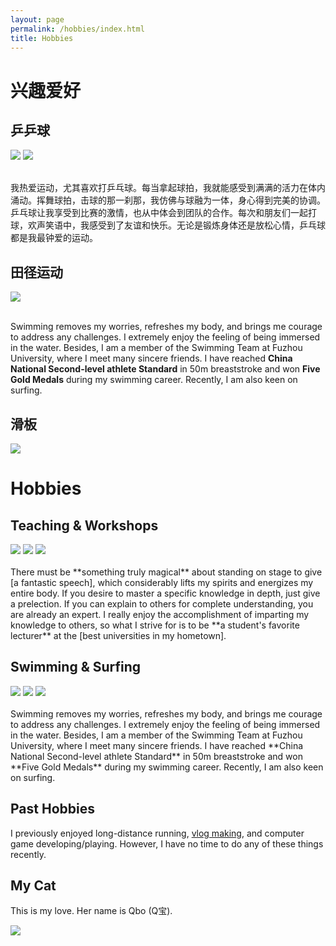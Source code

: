 ```yaml
---
layout: page
permalink: /hobbies/index.html
title: Hobbies
---
```


# 兴趣爱好

## 乒乒球

<div class="third">
<img src="/images/table_tennis1.jpg">
<img src="/images/table_tennis2.jpg">
</div>

<br>我热爱运动，尤其喜欢打乒乓球。每当拿起球拍，我就能感受到满满的活力在体内涌动。挥舞球拍，击球的那一刹那，我仿佛与球融为一体，身心得到完美的协调。乒乓球让我享受到比赛的激情，也从中体会到团队的合作。每次和朋友们一起打球，欢声笑语中，我感受到了友谊和快乐。无论是锻炼身体还是放松心情，乒乓球都是我最钟爱的运动。

[乒乒球比赛视频]: https://www.bilibili.com/video/BV1Xs4y1M7Fu?p=3&amp;vd_source=bd3fe4791174b1cf1b4560c01950f60a

## 田径运动

<div class="third">
<img src="/images/swimming2.JPG">
</div>

<br>Swimming removes my worries, refreshes my body, and brings me courage to address any challenges. I extremely enjoy the feeling of being immersed in the water. Besides, I am a member of the Swimming Team at Fuzhou University, where I meet many sincere friends. I have reached **China National Second-level athlete Standard** in 50m breaststroke and won **Five Gold Medals** during my swimming career. Recently, I am also keen on surfing.

## 滑板





<div>
<img src="/images/cat.JPG">
</div>





# Hobbies

## Teaching & Workshops

<div class="third">
<img src="/images/prelection1.JPG">
<img src="/images/speech1.JPG">
<img src="/images/speech3.JPG">
</div>
<br>There must be **something truly magical** about standing on stage to give [a fantastic speech], which considerably lifts my spirits and energizes my entire body. If you desire to master a specific knowledge in depth, just give a prelection. If you can explain to others for complete understanding, you are already an expert. I really enjoy the accomplishment of imparting my knowledge to others, so what I strive for is to be **a student's favorite lecturer** at the [best universities in my hometown].

[a fantastic speech]:https://youtu.be/Dzx84KpGNoE
[best universities in my hometown]:https://www.fzu.edu.cn/



## Swimming & Surfing

<div class="third">
<img src="/images/swimming2.JPG">
<img src="/images/swimming.JPG">
<img src="/images/surfing1.JPG">
</div>
<br>Swimming removes my worries, refreshes my body, and brings me courage to address any challenges. I extremely enjoy the feeling of being immersed in the water. Besides, I am a member of the Swimming Team at Fuzhou University, where I meet many sincere friends. I have reached **China National Second-level athlete Standard** in 50m breaststroke and won **Five Gold Medals** during my swimming career. Recently, I am also keen on surfing.

## Past Hobbies

I previously enjoyed long-distance running, [vlog making](https://space.bilibili.com/594030035), and computer game developing/playing. However, I have no time to do any of these things recently.

## My Cat

This is my love. Her name is Qbo (Q宝).

<div>
<img src="/images/cat.JPG">
</div>


